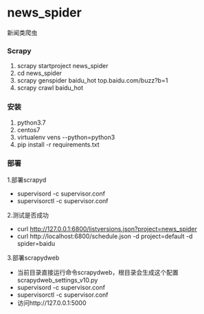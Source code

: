 # news_spider
新闻类爬虫

### Scrapy 
1. scrapy startproject news_spider
2. cd news_spider
3. scrapy genspider baidu_hot top.baidu.com/buzz?b=1
4. scrapy crawl baidu_hot

### 安装
1. python3.7
2. centos7
4. virtualenv vens --python=python3
3. pip install -r requirements.txt

### 部署
1.部署scrapyd
- supervisord -c supervisor.conf
- supervisorctl -c supervisor.conf

2.测试是否成功
- curl http://127.0.0.1:6800/listversions.json?project=news_spider
- curl http://localhost:6800/schedule.json -d project=default -d spider=baidu  

3.部署scrapydweb
- 当前目录直接运行命令scrapydweb，根目录会生成这个配置scrapydweb_settings_v10.py
- supervisord -c supervisor.conf
- supervisorctl -c supervisor.conf
- 访问http://127.0.0.1:5000